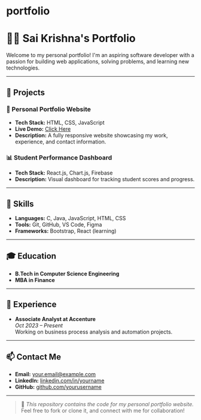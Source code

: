 # portfolio
# 👨‍💻 Sai Krishna's Portfolio

Welcome to my personal portfolio! I'm an aspiring software developer with a passion for building web applications, solving problems, and learning new technologies.

---

## 📂 Projects

### 🚀 Personal Portfolio Website
- **Tech Stack:** HTML, CSS, JavaScript
- **Live Demo:** [Click Here](https://yourusername.github.io/portfolio)
- **Description:** A fully responsive website showcasing my work, experience, and contact information.

### 📊 Student Performance Dashboard
- **Tech Stack:** React.js, Chart.js, Firebase
- **Description:** Visual dashboard for tracking student scores and progress.

---

## 🧠 Skills

- **Languages:** C, Java, JavaScript, HTML, CSS
- **Tools:** Git, GitHub, VS Code, Figma
- **Frameworks:** Bootstrap, React (learning)

---

## 🎓 Education

- **B.Tech in Computer Science Engineering**
- **MBA in Finance**

---

## 🧳 Experience

- **Associate Analyst at Accenture**  
  *Oct 2023 – Present*  
  Working on business process analysis and automation projects.

---

## 📫 Contact Me

- **Email:** your.email@example.com
- **LinkedIn:** [linkedin.com/in/yourname](https://linkedin.com/in/yourname)
- **GitHub:** [github.com/yourusername](https://github.com/yourusername)

---

> 🌟 *This repository contains the code for my personal portfolio website.*  
> Feel free to fork or clone it, and connect with me for collaboration!
